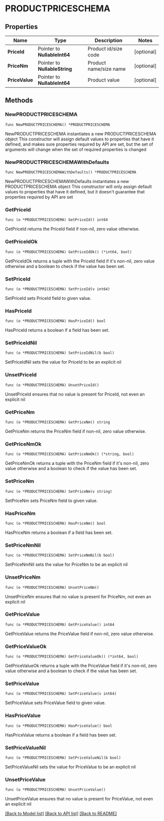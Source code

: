 # PRODUCTPRICESCHEMA

## Properties

Name | Type | Description | Notes
------------ | ------------- | ------------- | -------------
**PriceId** | Pointer to **NullableInt64** | Product id/size code | [optional] 
**PriceNm** | Pointer to **NullableString** | Product name/size name | [optional] 
**PriceValue** | Pointer to **NullableInt64** | Product value | [optional] 

## Methods

### NewPRODUCTPRICESCHEMA

`func NewPRODUCTPRICESCHEMA() *PRODUCTPRICESCHEMA`

NewPRODUCTPRICESCHEMA instantiates a new PRODUCTPRICESCHEMA object
This constructor will assign default values to properties that have it defined,
and makes sure properties required by API are set, but the set of arguments
will change when the set of required properties is changed

### NewPRODUCTPRICESCHEMAWithDefaults

`func NewPRODUCTPRICESCHEMAWithDefaults() *PRODUCTPRICESCHEMA`

NewPRODUCTPRICESCHEMAWithDefaults instantiates a new PRODUCTPRICESCHEMA object
This constructor will only assign default values to properties that have it defined,
but it doesn't guarantee that properties required by API are set

### GetPriceId

`func (o *PRODUCTPRICESCHEMA) GetPriceId() int64`

GetPriceId returns the PriceId field if non-nil, zero value otherwise.

### GetPriceIdOk

`func (o *PRODUCTPRICESCHEMA) GetPriceIdOk() (*int64, bool)`

GetPriceIdOk returns a tuple with the PriceId field if it's non-nil, zero value otherwise
and a boolean to check if the value has been set.

### SetPriceId

`func (o *PRODUCTPRICESCHEMA) SetPriceId(v int64)`

SetPriceId sets PriceId field to given value.

### HasPriceId

`func (o *PRODUCTPRICESCHEMA) HasPriceId() bool`

HasPriceId returns a boolean if a field has been set.

### SetPriceIdNil

`func (o *PRODUCTPRICESCHEMA) SetPriceIdNil(b bool)`

 SetPriceIdNil sets the value for PriceId to be an explicit nil

### UnsetPriceId
`func (o *PRODUCTPRICESCHEMA) UnsetPriceId()`

UnsetPriceId ensures that no value is present for PriceId, not even an explicit nil
### GetPriceNm

`func (o *PRODUCTPRICESCHEMA) GetPriceNm() string`

GetPriceNm returns the PriceNm field if non-nil, zero value otherwise.

### GetPriceNmOk

`func (o *PRODUCTPRICESCHEMA) GetPriceNmOk() (*string, bool)`

GetPriceNmOk returns a tuple with the PriceNm field if it's non-nil, zero value otherwise
and a boolean to check if the value has been set.

### SetPriceNm

`func (o *PRODUCTPRICESCHEMA) SetPriceNm(v string)`

SetPriceNm sets PriceNm field to given value.

### HasPriceNm

`func (o *PRODUCTPRICESCHEMA) HasPriceNm() bool`

HasPriceNm returns a boolean if a field has been set.

### SetPriceNmNil

`func (o *PRODUCTPRICESCHEMA) SetPriceNmNil(b bool)`

 SetPriceNmNil sets the value for PriceNm to be an explicit nil

### UnsetPriceNm
`func (o *PRODUCTPRICESCHEMA) UnsetPriceNm()`

UnsetPriceNm ensures that no value is present for PriceNm, not even an explicit nil
### GetPriceValue

`func (o *PRODUCTPRICESCHEMA) GetPriceValue() int64`

GetPriceValue returns the PriceValue field if non-nil, zero value otherwise.

### GetPriceValueOk

`func (o *PRODUCTPRICESCHEMA) GetPriceValueOk() (*int64, bool)`

GetPriceValueOk returns a tuple with the PriceValue field if it's non-nil, zero value otherwise
and a boolean to check if the value has been set.

### SetPriceValue

`func (o *PRODUCTPRICESCHEMA) SetPriceValue(v int64)`

SetPriceValue sets PriceValue field to given value.

### HasPriceValue

`func (o *PRODUCTPRICESCHEMA) HasPriceValue() bool`

HasPriceValue returns a boolean if a field has been set.

### SetPriceValueNil

`func (o *PRODUCTPRICESCHEMA) SetPriceValueNil(b bool)`

 SetPriceValueNil sets the value for PriceValue to be an explicit nil

### UnsetPriceValue
`func (o *PRODUCTPRICESCHEMA) UnsetPriceValue()`

UnsetPriceValue ensures that no value is present for PriceValue, not even an explicit nil

[[Back to Model list]](../README.md#documentation-for-models) [[Back to API list]](../README.md#documentation-for-api-endpoints) [[Back to README]](../README.md)


